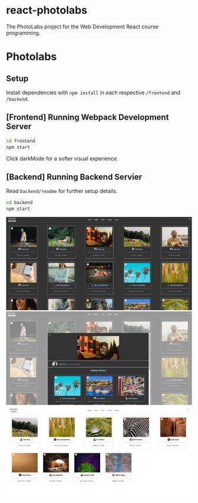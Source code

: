 # react-photolabs
The PhotoLabs project for the Web Development React course programming.

# Photolabs

## Setup

Install dependencies with `npm install` in each respective `/frontend` and `/backend`.

## [Frontend] Running Webpack Development Server

```sh
cd frontend
npm start
```
Click darkMode for a softer visual experience.

## [Backend] Running Backend Servier

Read `backend/readme` for further setup details.

```sh
cd backend
npm start
```



!["Screenshot main page"](https://github.com/EricBradshaw98/photolab2/blob/main/docs/screenshot1.png?raw=true)
!["Screenshot modal page"](https://github.com/EricBradshaw98/photolab2/blob/main/docs/screenshot2.png?raw=true)
!["Screenshot main page sorted"](https://github.com/EricBradshaw98/photolab2/blob/main/docs/screenshot3.png?raw=true)

